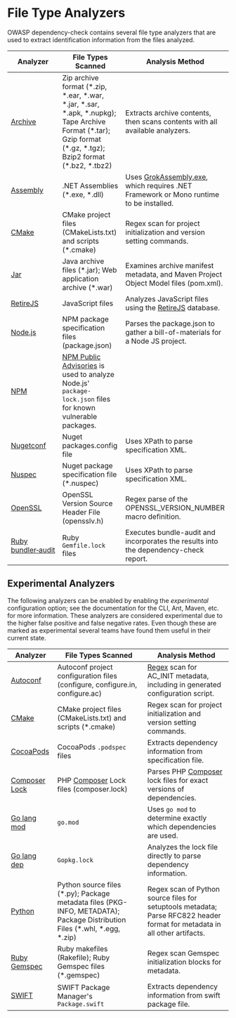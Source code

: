 File Type Analyzers
====================
OWASP dependency-check contains several file type analyzers that are used
to extract identification information from the files analyzed.

| Analyzer | File Types Scanned | Analysis Method |
| -------- | ------------------ | --------------- |
| [Archive](./archive-analyzer.html) | Zip archive format (\*.zip, \*.ear, \*.war, \*.jar, \*.sar, \*.apk, \*.nupkg); Tape Archive Format (\*.tar); Gzip format (\*.gz, \*.tgz); Bzip2 format (\*.bz2, \*.tbz2) | Extracts archive contents, then scans contents with all available analyzers. |
| [Assembly](./assembly-analyzer.html) | .NET Assemblies (\*.exe, \*.dll) | Uses [GrokAssembly.exe](https://github.com/colezlaw/GrokAssembly), which requires .NET Framework or Mono runtime to be installed. |
| [CMake](./cmake.html) | CMake project files (CMakeLists.txt) and scripts (\*.cmake) | Regex scan for project initialization and version setting commands. |
| [Jar](./jar-analyzer.html) | Java archive files (\*.jar); Web application archive (\*.war) | Examines archive manifest metadata, and Maven Project Object Model files (pom.xml). |
| [RetireJS](./retirejs-analyzer.html) | JavaScript files | Analyzes JavaScript files using the [RetireJS](https://github.com/RetireJS/retire.js) database. |
| [Node.js](./nodejs.html) | NPM package specification files (package.json) | Parses the package.json to gather a bill-of-materials for a Node JS project. |
| [NPM](./node-audit-analyzer.html) | [NPM Public Advisories](https://www.npmjs.com/advisories) is used to analyze Node.js' `package-lock.json` files for known vulnerable packages.|
| [Nugetconf](./nugetconf-analyzer.html) | Nuget packages.config file | Uses XPath to parse specification XML. |
| [Nuspec](./nuspec-analyzer.html) | Nuget package specification file (\*.nuspec) | Uses XPath to parse specification XML. |
| [OpenSSL](./openssl.html) | OpenSSL Version Source Header File (opensslv.h) | Regex parse of the OPENSSL_VERSION_NUMBER macro definition. |
| [Ruby bundler&#8209;audit](./bundle-audit.html) | Ruby `Gemfile.lock` files | Executes bundle-audit and incorporates the results into the dependency-check report. |

Experimental Analyzers
----------------------
The following analyzers can be enabled by enabling the _experimental_ configuration
option; see the documentation for the CLI, Ant, Maven, etc. for more information.
These analyzers are considered experimental due to the higher false positive and
false negative rates. Even though these are marked as experimental
several teams have found them useful in their current state.

| Analyzer | File Types Scanned | Analysis Method |
| -------- | ------------------ | --------------- |
| [Autoconf](./autoconf.html) | Autoconf project configuration files (configure, configure.in, configure.ac) | [Regex](https://en.wikipedia.org/wiki/Regular_expression) scan for AC_INIT metadata, including in generated configuration script. |
| [CMake](./cmake.html) | CMake project files (CMakeLists.txt) and scripts (\*.cmake) | Regex scan for project initialization and version setting commands. |
| [CocoaPods](./cocoapods.html) | CocoaPods `.podspec` files | Extracts dependency information from specification file. |
| [Composer Lock](./composer-lock.html) | PHP [Composer](http://getcomposer.org) Lock files (composer.lock) | Parses PHP [Composer](http://getcomposer.org) lock files for exact versions of dependencies. | 
| [Go lang mod](./golang-mod.md) | `go.mod`| Uses `go mod` to determine exactly which dependencies are used. |
| [Go lang dep](./golang-dep.md) | `Gopkg.lock` | Analyzes the lock file directly to parse dependency information. | 
| [Python](./python.html) | Python source files (\*.py); Package metadata files (PKG-INFO, METADATA); Package Distribution Files (\*.whl, \*.egg, \*.zip) | Regex scan of Python source files for setuptools metadata; Parse RFC822 header format for metadata in all other artifacts. |
| [Ruby Gemspec](./ruby-gemspec.html) | Ruby makefiles (Rakefile); Ruby Gemspec files (\*.gemspec) | Regex scan Gemspec initialization blocks for metadata. |
| [SWIFT](./swift.html) | SWIFT Package Manager's `Package.swift` | Extracts dependency information from swift package file. |
